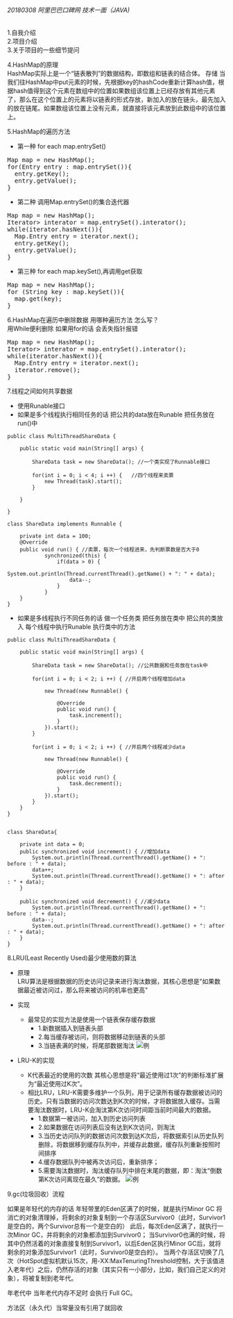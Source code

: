 ###### 20180308 阿里巴巴口碑网 技术一面（JAVA)  
1.自我介绍  
2.项目介绍  
3.关于项目的一些细节提问  

4.HashMap的原理  
HashMap实际上是一个“链表散列”的数据结构，即数组和链表的结合体。
存储 当我们往HashMap中put元素的时候，先根据key的hashCode重新计算hash值，根据hash值得到这个元素在数组中的位置如果数组该位置上已经存放有其他元素了，那么在这个位置上的元素将以链表的形式存放，新加入的放在链头，最先加入的放在链尾。如果数组该位置上没有元素，就直接将该元素放到此数组中的该位置上。  

5.HashMap的遍历方法
* 第一种 for each map.entrySet()
<pre>
Map<String,String> map = new HashMap<String,String>();
for(Entry<String,String> entry : map.entrySet()){
  entry.getKey();
  entry.getValue();
}
</pre>
* 第二种 调用Map.entrySet()的集合迭代器  
<pre>
Map<String,String> map = new HashMap<String,String>();
Iterator<Map.Entry<String,Stirng>> interator = map.entrySet().interator();
while(iterator.hasNext()){
  Map.Entry<String,String> entry = iterator.next();
  entry.getKey();
  entry.getValue();
}
</pre>

* 第三种 for each map.keySet(),再调用get获取  
<pre>
Map<String,String> map = new HashMap<String,String>();
for (String key : map.keySet()){
  map.get(key);
}
</pre>

6.HashMap在遍历中删除数据 用哪种遍历方法 怎么写？  
用While便利删除 如果用for的话 会丢失指针报错
<pre>
Map<String,String> map = new HashMap<String,String>();
Iterator<Map.Entry<String,Stirng>> interator = map.entrySet().interator();
while(iterator.hasNext()){
  Map.Entry<String,String> entry = iterator.next();
  iterator.remove();
}
</pre>

7.线程之间如何共享数据　　
* 使用Runable接口  
* 如果是多个线程执行相同任务的话 把公共的data放在Runable 把任务放在run()中  

```
public class MultiThreadShareData {

    public static void main(String[] args) {

        ShareData task = new ShareData(); //一个类实现了Runnable接口

        for(int i = 0; i < 4; i ++) {   //四个线程来卖票       
            new Thread(task).start();
        }

    }

}

class ShareData implements Runnable {

    private int data = 100;
    @Override
    public void run() { //卖票，每次一个线程进来，先判断票数是否大于0
            synchronized(this) {
                if(data > 0) {
                    System.out.println(Thread.currentThread().getName() + ": " + data);
                    data--;
                }
            }
    }
}
```

* 如果是多线程执行不同任务的话  做一个任务类 把任务放在类中 把公共的类放入 每个线程中执行Runable 执行类中的方法

```
public class MultiThreadShareData {

    public static void main(String[] args) {

        ShareData task = new ShareData(); //公共数据和任务放在task中

        for(int i = 0; i < 2; i ++) { //开启两个线程增加data

            new Thread(new Runnable() {

                @Override
                public void run() {
                    task.increment();
                }
            }).start();
        }

        for(int i = 0; i < 2; i ++) { //开启两个线程减少data

            new Thread(new Runnable() {

                @Override
                public void run() {
                    task.decrement();
                }
            }).start();
        }           
    }
}   


class ShareData{

    private int data = 0;
    public synchronized void increment() { //增加data
        System.out.println(Thread.currentThread().getName() + ": before : " + data);
        data++;
        System.out.println(Thread.currentThread().getName() + ": after : " + data);
    }

    public synchronized void decrement() { //减少data
        System.out.println(Thread.currentThread().getName() + ": before : " + data);
        data--;
        System.out.println(Thread.currentThread().getName() + ": after : " + data);
    }
}
```

8.LRU(Least Recently Used)最少使用数的算法
* 原理  
LRU算法是根据数据的历史访问记录来进行淘汰数据，其核心思想是"如果数据最近被访问过，那么将来被访问的机率也更高"
* 实现    
  * 最常见的实现方法是使用一个链表保存缓存数据  
     * 1.新数据插入到链表头部
     * 2.每当缓存被访问，则将数据移动到链表的头部
     * 3.当链表满的时候，将尾部数据淘汰
![例](1520567582.png)

* LRU-K的实现
  * K代表最近的使用的次数 其核心思想是将“最近使用过1次”的判断标准扩展为“最近使用过K次”。  
  * 相比LRU，LRU-K需要多维护一个队列，用于记录所有缓存数据被访问的历史。只有当数据的访问次数达到K次的时候，才将数据放入缓存。当需要淘汰数据时，LRU-K会淘汰第K次访问时间距当前时间最大的数据。  
     * 1.数据第一被访问，加入到历史访问列表
     * 2.如果数据在访问列表后没有达到K次访问，则淘汰
     * 3.当历史访问队列的数据访问次数到达K次后，将数据索引从历史队列删除，将数据移到缓存队列中，并缓存此数据，缓存队列重新按照时间排序
     * 4.缓存数据队列中被再次访问后，重新排序；
     * 5.需要淘汰数据时，淘汰缓存队列中排在末尾的数据，即：淘汰“倒数第K次访问离现在最久”的数据。
![例](20180309144244.png)

9.gc(垃圾回收）流程  

如果是年轻代的内存的话 年轻带里的Eden区满了的时候，就是执行Minor GC 将消亡的对象清理掉，将剩余的对象复制到一个存活区Survivor0（此时，Survivor1是空白的，两个Survivor总有一个是空白的）
此后，每次Eden区满了，就执行一次Minor GC，并将剩余的对象都添加到Survivor0；
当Survivor0也满的时候，将其中仍然活着的对象直接复制到Survivor1，以后Eden区执行Minor GC后，就将剩余的对象添加Survivor1（此时，Survivor0是空白的）。
当两个存活区切换了几次（HotSpot虚拟机默认15次，用-XX:MaxTenuringThreshold控制，大于该值进入老年代）之后，仍然存活的对象（其实只有一小部分，比如，我们自己定义的对象），将被复制到老年代。

年老代中 当年老代内存不足时 会执行 Full GC。　　

方法区（永久代）当常量没有引用了就回收

